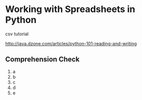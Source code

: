 [//]: <> (author: Joe Turner)
[//]: <> (type: 3pc)
[//]: <> (time: )

# Working with Spreadsheets in Python

csv tutorial

http://java.dzone.com/articles/python-101-reading-and-writing



## Comprehension Check

1. a
2. b
3. c
4. d
5. e
